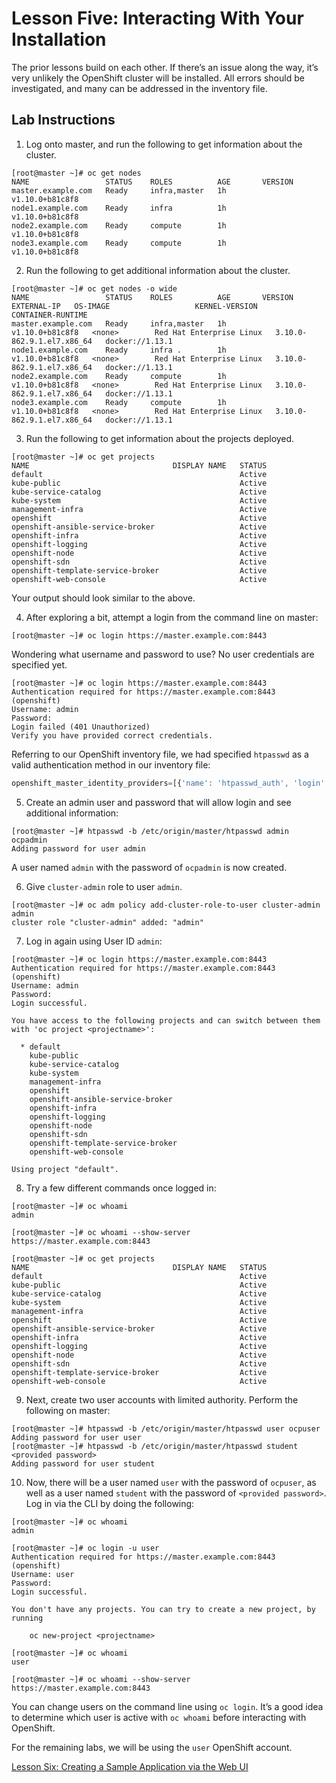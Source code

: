 # Lesson Five: Interacting With Your Installation

The prior lessons build on each other. If there’s an issue along the way, it’s very unlikely the OpenShift cluster will be installed. All errors should be investigated, and many can be addressed in the inventory file.

## Lab Instructions

1. Log onto master, and run the following to get information about the cluster.
```
[root@master ~]# oc get nodes
NAME                 STATUS    ROLES          AGE       VERSION
master.example.com   Ready     infra,master   1h        v1.10.0+b81c8f8
node1.example.com    Ready     infra          1h        v1.10.0+b81c8f8
node2.example.com    Ready     compute        1h        v1.10.0+b81c8f8
node3.example.com    Ready     compute        1h        v1.10.0+b81c8f8
```

2. Run the following to get additional information about the cluster.
```
[root@master ~]# oc get nodes -o wide
NAME                 STATUS    ROLES          AGE       VERSION           EXTERNAL-IP   OS-IMAGE                   KERNEL-VERSION              CONTAINER-RUNTIME
master.example.com   Ready     infra,master   1h        v1.10.0+b81c8f8   <none>        Red Hat Enterprise Linux   3.10.0-862.9.1.el7.x86_64   docker://1.13.1
node1.example.com    Ready     infra .        1h        v1.10.0+b81c8f8   <none>        Red Hat Enterprise Linux   3.10.0-862.9.1.el7.x86_64   docker://1.13.1
node2.example.com    Ready     compute        1h        v1.10.0+b81c8f8   <none>        Red Hat Enterprise Linux   3.10.0-862.9.1.el7.x86_64   docker://1.13.1
node3.example.com    Ready     compute        1h        v1.10.0+b81c8f8   <none>        Red Hat Enterprise Linux   3.10.0-862.9.1.el7.x86_64   docker://1.13.1
```

3. Run the following to get information about the projects deployed.
```
[root@master ~]# oc get projects
NAME                                DISPLAY NAME   STATUS
default                                            Active
kube-public                                        Active
kube-service-catalog                               Active
kube-system                                        Active
management-infra                                   Active
openshift                                          Active
openshift-ansible-service-broker                   Active
openshift-infra                                    Active
openshift-logging                                  Active
openshift-node                                     Active
openshift-sdn                                      Active
openshift-template-service-broker                  Active
openshift-web-console                              Active
```

Your output should look similar to the above. 

4. After exploring a bit, attempt a login from the command line on master:
```
[root@master ~]# oc login https://master.example.com:8443
```

Wondering what username and password to use? No user credentials are specified yet.
```
[root@master ~]# oc login https://master.example.com:8443
Authentication required for https://master.example.com:8443 (openshift)
Username: admin
Password:
Login failed (401 Unauthorized)
Verify you have provided correct credentials.
```

Referring to our OpenShift inventory file, we had specified `htpasswd` as a valid authentication method in our inventory file:
```javascript
openshift_master_identity_providers=[{'name': 'htpasswd_auth', 'login': 'true', 'challenge': 'true', 'kind': 'HTPasswdPasswordIdentityProvider'}]
```

5. Create an admin user and password that will allow login and see additional information:
```
[root@master ~]# htpasswd -b /etc/origin/master/htpasswd admin ocpadmin
Adding password for user admin
```
A user named `admin` with the password of `ocpadmin` is now created.

6. Give `cluster-admin` role to user `admin`.
```
[root@master ~]# oc adm policy add-cluster-role-to-user cluster-admin admin
cluster role "cluster-admin" added: "admin"
```

7. Log in again using User ID `admin`:
```
[root@master ~]# oc login https://master.example.com:8443
Authentication required for https://master.example.com:8443 (openshift)
Username: admin
Password:
Login successful.

You have access to the following projects and can switch between them with 'oc project <projectname>':

  * default
    kube-public
    kube-service-catalog
    kube-system
    management-infra
    openshift
    openshift-ansible-service-broker
    openshift-infra
    openshift-logging
    openshift-node
    openshift-sdn
    openshift-template-service-broker
    openshift-web-console

Using project "default".
```

8. Try a few different commands once logged in:
```
[root@master ~]# oc whoami
admin
```
```
[root@master ~]# oc whoami --show-server
https://master.example.com:8443
```
```
[root@master ~]# oc get projects
NAME                                DISPLAY NAME   STATUS
default                                            Active
kube-public                                        Active
kube-service-catalog                               Active
kube-system                                        Active
management-infra                                   Active
openshift                                          Active
openshift-ansible-service-broker                   Active
openshift-infra                                    Active
openshift-logging                                  Active
openshift-node                                     Active
openshift-sdn                                      Active
openshift-template-service-broker                  Active
openshift-web-console                              Active
```

9. Next, create two user accounts with limited authority. Perform the following on master:
```
[root@master ~]# htpasswd -b /etc/origin/master/htpasswd user ocpuser
Adding password for user user
[root@master ~]# htpasswd -b /etc/origin/master/htpasswd student <provided password>
Adding password for user student
```

10. Now, there will be a user named `user` with the password of `ocpuser`, as well as a user named `student` with the password of `<provided password>`. Log in via the CLI by doing the following:
```
[root@master ~]# oc whoami
admin
```

```
[root@master ~]# oc login -u user
Authentication required for https://master.example.com:8443 (openshift)
Username: user
Password:
Login successful.

You don't have any projects. You can try to create a new project, by running

    oc new-project <projectname>
```

```
[root@master ~]# oc whoami
user

[root@master ~]# oc whoami --show-server
https://master.example.com:8443
```

You can change users on the command line using `oc login`. It’s a good idea to determine which user is active with `oc whoami` before interacting with OpenShift. 

For the remaining labs, we will be using the `user` OpenShift account.

[Lesson Six: Creating a Sample Application via the Web UI](06-lesson-sample_application.md)
